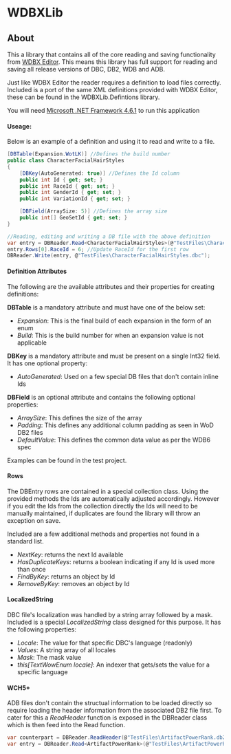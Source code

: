 # WDBXLib

## About
This a library that contains all of the core reading and saving functionality from [WDBX Editor](https://github.com/WowDevTools/WDBXEditor). This means this library has full support for reading and saving all release versions of DBC, DB2, WDB and ADB.

Just like WDBX Editor the reader requires a definition to load files correctly. Included is a port of the same XML definitions provided with WDBX Editor, these can be found in the WDBXLib.Defintions library.

You will need [Microsoft .NET Framework 4.6.1](https://www.microsoft.com/en-us/download/details.aspx?id=49982) to run this application

#### Useage: ####
Below is an example of a definition and using it to read and write to a file.
```csharp
[DBTable(Expansion.WotLK)] //Defines the build number
public class CharacterFacialHairStyles
{
	[DBKey(AutoGenerated: true)] //Defines the Id column
	public int Id { get; set; }
	public int RaceId { get; set; }
	public int GenderId { get; set; }
	public int VariationId { get; set; }

	[DBField(ArraySize: 5)] //Defines the array size
	public int[] GeoSetId { get; set; }
}

//Reading, editing and writing a DB file with the above definition
var entry = DBReader.Read<CharacterFacialHairStyles>(@"TestFiles\CharacterFacialHairStyles.dbc");
entry.Rows[0].RaceId = 6; //Update RaceId for the first row
DBReader.Write(entry, @"TestFiles\CharacterFacialHairStyles.dbc");
```

#### Definition Attributes ####
The following are the available attributes and their properties for creating definitions:

**DBTable** is a mandatory attribute and must have one of the below set:
* _Expansion_: This is the final build of each expansion in the form of an enum
* _Build_: This is the build number for when an expansion value is not applicable 

**DBKey** is a mandatory attribute and must be present on a single Int32 field. It has one optional property:
* _AutoGenerated_: Used on a few special DB files that don't contain inline Ids

**DBField** is an optional attribute and contains the following optional properties:
* _ArraySize_: This defines the size of the array
* _Padding_: This defines any additional column padding as seen in WoD DB2 files
* _DefaultValue_: This defines the common data value as per the WDB6 spec

Examples can be found in the test project.

#### Rows ####
The DBEntry rows are contained in a special collection class. Using the provided methods the Ids are automatically adjusted accordingly. However if you edit the Ids from the collection directly the Ids will need to be manually maintained, if duplicates are found the library will throw an exception on save.

Included are a few additional methods and properties not found in a standard list.
* _NextKey_: returns the next Id available
* _HasDuplicateKeys_: returns a boolean indicating if any Id is used more than once
* _FindByKey_: returns an object by Id
* _RemoveByKey_: removes an object by Id

#### LocalizedString ####
DBC file's localization was handled by a string array followed by a mask. Included is a special _LocalizedString_ class designed for this purpose. It has the following properties:
* _Locale_: The value for that specific DBC's language (readonly)
* _Values_: A string array of all locales
* _Mask_: The mask value
* _this[TextWowEnum locale]_: An indexer that gets/sets the value for a specific language

#### WCH5+ ####
ADB files don't contain the structual information to be loaded directly so require loading the header information from the associated DB2 file first. To cater for this a _ReadHeader_ function is exposed in the DBReader class which is then feed into the Read function.

```csharp
var counterpart = DBReader.ReadHeader(@"TestFiles\ArtifactPowerRank.db2");
var entry = DBReader.Read<ArtifactPowerRank>(@"TestFiles\ArtifactPowerRank.adb", counterpart);
```